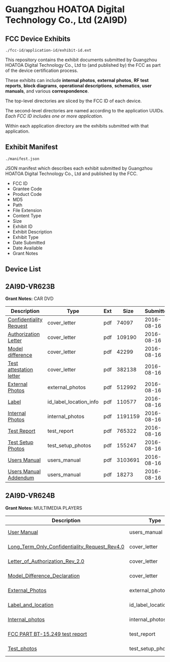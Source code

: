 # Guangzhou HOATOA Digital Technology Co., Ltd (2AI9D)
## FCC Device Exhibits

```
./fcc-id/application-id/exhibit-id.ext
```

This repository contains the exhibit documents submitted by Guangzhou HOATOA Digital Technology Co., Ltd to (and published by) the FCC as part of the device certification process.

These exhibits can include **internal photos**, **external photos**, **RF test reports**, **block diagrams**, **operational descriptions**, **schematics**, **user manuals**, and various **correspondence**.

The top-level directories are sliced by the FCC ID of each device.

The second-level directories are named according to the application UUIDs. *Each FCC ID includes one or more application.*

Within each application directory are the exhibits submitted with that application. 

## Exhibit Manifest

```
./manifest.json
```

JSON manifest which describes each exhibit submitted by Guangzhou HOATOA Digital Technology Co., Ltd and published by the FCC.

- FCC ID
- Grantee Code
- Product Code
- MD5
- Path
- File Extension
- Content Type
- Size
- Exhibit ID
- Exhibit Description
- Exhibit Type
- Date Submitted
- Date Available
- Grant Notes

## Device List
## 2AI9D-VR623B
**Grant Notes:** CAR DVD

| Description | Type | Ext | Size | Submitted | Available |
| ----------- | ---- | --- | ---- | --------- | --------- |
| [Confidentiality Request](2AI9D-VR623B/89a8e8154bfa0ef11ee588c7323ef4ae/3100855.pdf) | cover_letter | pdf | 74097 | 2016-08-16 | 2016-08-16 |
| [Authorization Letter](2AI9D-VR623B/89a8e8154bfa0ef11ee588c7323ef4ae/3100856.pdf) | cover_letter | pdf | 109190 | 2016-08-16 | 2016-08-16 |
| [Model difference](2AI9D-VR623B/89a8e8154bfa0ef11ee588c7323ef4ae/3100857.pdf) | cover_letter | pdf | 42299 | 2016-08-16 | 2016-08-16 |
| [Test attestation letter](2AI9D-VR623B/89a8e8154bfa0ef11ee588c7323ef4ae/3100860.pdf) | cover_letter | pdf | 382138 | 2016-08-16 | 2016-08-16 |
| [External Photos](2AI9D-VR623B/89a8e8154bfa0ef11ee588c7323ef4ae/3100850.pdf) | external_photos | pdf | 512992 | 2016-08-16 | 2016-08-16 |
| [Label](2AI9D-VR623B/89a8e8154bfa0ef11ee588c7323ef4ae/3100859.pdf) | id_label_location_info | pdf | 110577 | 2016-08-16 | 2016-08-16 |
| [Internal Photos](2AI9D-VR623B/89a8e8154bfa0ef11ee588c7323ef4ae/3100851.pdf) | internal_photos | pdf | 1191159 | 2016-08-16 | 2016-08-16 |
| [Test Report](2AI9D-VR623B/89a8e8154bfa0ef11ee588c7323ef4ae/3100858.pdf) | test_report | pdf | 765322 | 2016-08-16 | 2016-08-16 |
| [Test Setup Photos](2AI9D-VR623B/89a8e8154bfa0ef11ee588c7323ef4ae/3100852.pdf) | test_setup_photos | pdf | 155247 | 2016-08-16 | 2016-08-16 |
| [Users Manual](2AI9D-VR623B/89a8e8154bfa0ef11ee588c7323ef4ae/3100853.pdf) | users_manual | pdf | 3103691 | 2016-08-16 | 2016-08-16 |
| [Users Manual Addendum](2AI9D-VR623B/89a8e8154bfa0ef11ee588c7323ef4ae/3100854.pdf) | users_manual | pdf | 18273 | 2016-08-16 | 2016-08-16 |
## 2AI9D-VR624B
**Grant Notes:** MULTIMEDIA PLAYERS

| Description | Type | Ext | Size | Submitted | Available |
| ----------- | ---- | --- | ---- | --------- | --------- |
| [User Manual](2AI9D-VR624B/b6ded4c40f9c00014a12e1b7fa7401d9/3963627.pdf) | users_manual | pdf | 6039833 | 2018-08-15 | 2018-08-15 |
| [Long_Term_Only_Confidentiality_Request_Rev4.0](2AI9D-VR624B/b6ded4c40f9c00014a12e1b7fa7401d9/3963629.pdf) | cover_letter | pdf | 12710 | 2018-08-15 | 2018-08-15 |
| [Letter_of_Authorization_Rev_2.0](2AI9D-VR624B/b6ded4c40f9c00014a12e1b7fa7401d9/3963631.pdf) | cover_letter | pdf | 33984 | 2018-08-15 | 2018-08-15 |
| [Model_Difference_Declaration](2AI9D-VR624B/b6ded4c40f9c00014a12e1b7fa7401d9/3963632.pdf) | cover_letter | pdf | 1634690 | 2018-08-15 | 2018-08-15 |
| [External_Photos](2AI9D-VR624B/b6ded4c40f9c00014a12e1b7fa7401d9/3963625.pdf) | external_photos | pdf | 677580 | 2018-08-15 | 2018-08-15 |
| [Label_and_location](2AI9D-VR624B/b6ded4c40f9c00014a12e1b7fa7401d9/3963630.pdf) | id_label_location_info | pdf | 82229 | 2018-08-15 | 2018-08-15 |
| [Internal_photos](2AI9D-VR624B/b6ded4c40f9c00014a12e1b7fa7401d9/3963626.pdf) | internal_photos | pdf | 1020419 | 2018-08-15 | 2018-08-15 |
| [FCC PART BT-15.249 test report](2AI9D-VR624B/b6ded4c40f9c00014a12e1b7fa7401d9/3963628.pdf) | test_report | pdf | 1018598 | 2018-08-15 | 2018-08-15 |
| [Test_photos](2AI9D-VR624B/b6ded4c40f9c00014a12e1b7fa7401d9/3963624.pdf) | test_setup_photos | pdf | 142057 | 2018-08-15 | 2018-08-15 |
